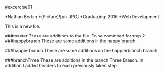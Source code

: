 #excercise01

*Nathan Berton
*(Picture)![pic.JPG]
*Graduating: 2016
*Web Development


This is a new file.

###master
These are additions to the file. To be commited for step 2
###happybranch
These are some additions in the happy branch.

###happierbranch
These are some additions on the happierbranch branch

###branchThree
These are additions in the branch Three Branch. In addition I added headers to each previously taken step

